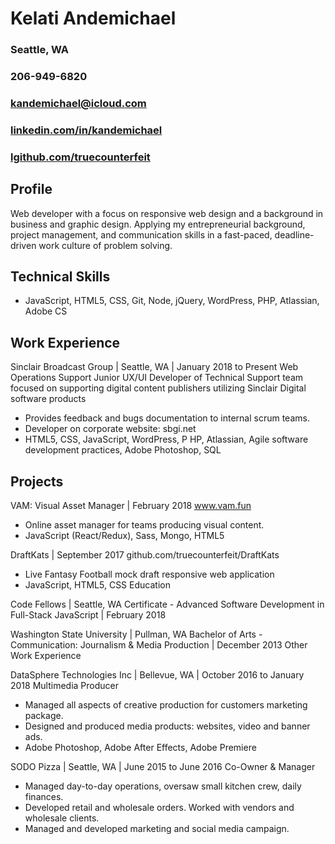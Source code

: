 # Kelati Andemichael
### Seattle, WA
### 206-949-6820
### [kandemichael@icloud.com](mailto:kandemichael@icloud.com)  
### [linkedin.com/in/kandemichael](linkedin.com/in/kandemichael)  
### [lgithub.com/truecounterfeit](github.com/truecounterfeit)

## Profile
 Web developer with a focus on responsive web design and a background in business and graphic design. Applying my entrepreneurial background, project management, and communication skills in a fast-paced, deadline-driven work culture of problem solving.

## Technical Skills
* JavaScript, HTML5, CSS​,​ Git, Node, jQuery, WordPress, PHP, Atlassian, ​Adobe CS

## Work Experience
Sinclair Broadcast Group​ | Seattle, WA | January 2018 to Present Web Operations Support
Junior UX/UI Developer of Technical Support team focused on supporting digital content publishers utilizing Sinclair Digital software products
* Provides feedback and bugs documentation to internal scrum teams.
* Developer on corporate website: ​sbgi.net
* HTML5, CSS, JavaScript, WordPress, P​ HP​, Atlassian, Agile software development
practices, Adobe Photoshop, SQL

## Projects

VAM: Visual Asset Manager ​| February 2018 www.vam.fun
* Online asset manager for teams producing visual content.
* JavaScript (React/Redux), Sass, Mongo, HTML5

DraftKats​ | September 2017 github.com/truecounterfeit/DraftKats
* Live Fantasy Football mock draft responsive web application
* JavaScript, HTML5, CSS Education

Code Fellows​ | Seattle, WA
Certificate - Advanced Software Development in Full-Stack JavaScript | February 2018

Washington State University​ | Pullman, WA
Bachelor of Arts - Communication: Journalism & Media Production | December 2013
Other Work Experience

DataSphere Technologies Inc​ | Bellevue, WA | October 2016 to January 2018 Multimedia Producer
* Managed all aspects of creative production for customers marketing package.
* Designed and produced media products: websites, video and banner ads.
* Adobe Photoshop, Adobe After Effects, Adobe Premiere

SODO Pizza​ | Seattle, WA | June 2015 to June 2016 Co-Owner & Manager
* Managed day-to-day operations, oversaw small kitchen crew, daily finances.
* Developed retail and wholesale orders. Worked with vendors and wholesale clients.
* Managed and developed marketing and social media campaign.
